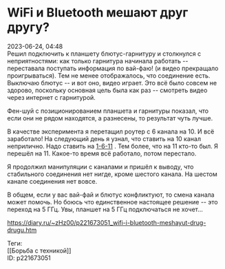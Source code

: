 WiFi и Bluetooth мешают друг другу?
====================================

   
 2023-06-24, 04:48   
   Решил подключить к планшету блютус-гарнитуру и столкнулся с неприятностями: как только гарнитура начинала работать -- переставала поступать информация по вай-фаю! (и видео прекращало проигрываться). Тем не менее отображалось, что соединение есть. Выключаю блютус -- и вот оно, видео играет. Это всё было совсем не здорово, поскольку основная цель была как раз -- смотреть видео через интернет с гарнитурой.   
   
 Фен-шуй с позиционированием планшета и гарнитуры показал, что если они не рядом находятся, а разнесены, то результат чуть лучше.   
   
 В качестве эксперимента я перетащил роутер с 6 канала на 10. И всё заработало! На следующий день я узнал, что ставить на 10 канал неприлично. Надо ставить на  [1-6-11](https://habr.com/ru/articles/506812/)  . Тем более, что на 11 кто-то был. Я перешёл на 11. Какое-то время всё работало, потом перестало.   
   
 Я продолжил манипуляции с каналами и пришёл к выводу, что стабильного соединения нет нигде, кроме шестого канала. На шестом канале соединения нет вовсе.   
   
 В общем, если у вас вай-фай и блютус конфликтуют, то смена канала может помочь. Но боюсь что единственное настоящее решение -- это переход на 5 ГГц. Увы, планшет на 5 ГГц подключаться не хочет...   
     
 <https://diary.ru/~zHz00/p221673051_wifi-i-bluetooth-meshayut-drug-drugu.htm>   
   
 Теги:   
 [[Борьба с техникой]]   
 ID: p221673051